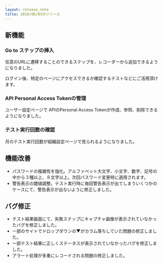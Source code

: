 ```yaml
---
layout: release_note
title: 2019/06/03のリリース
---
```


## 新機能

### Go to ステップの挿入

任意のURLに遷移することのできるステップを、レコーダーから追加できるようになりました。

ログイン後、特定のページにアクセスできるか確認するテストなどにご活用頂けます。

### API Personal Access Tokenの管理

ユーザー設定ページで APIのPersonal Access Tokenが作成、参照、削除できるようになりました。

### テスト実行回数の確認

月のテスト実行回数が組織設定ページで見られるようになりました。

## 機能改善

- パスワードの複雑性を強化。アルファベット大文字、小文字、数字、記号の中から３種以上、８文字以上。次回パスワード変更時に適用されます。
- 警告表示の閾値調整。テスト実行時に毎回警告表示が出てしまういくつかのケースにて、警告表示が出ないように修正しました。
 
## バグ修正

- テスト結果画面にて、失敗ステップにキャプチャ画像が表示されていなかったバグを修正しました。
- 一部のサイトでドロップダウンの▼がカラム落ちしていた問題の修正しました。
- 一部テスト結果に正しくステータスが表示されていなかったバグを修正しました。
- アラート処理が多重にレコードされる問題の修正しました。

